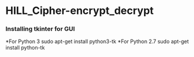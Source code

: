 # HILL_Cipher-encrypt_decrypt

### Installing  tkinter for GUI

*For Python 3
sudo apt-get install python3-tk
*For Python 2.7
sudo apt-get install python-tk




